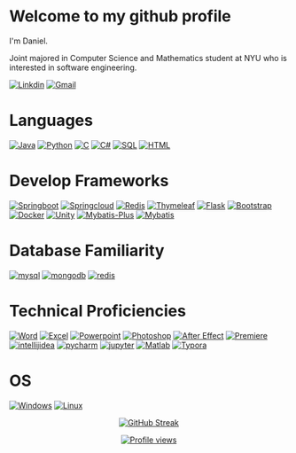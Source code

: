 # Welcome to my github profile

I'm Daniel.

Joint majored in Computer Science and Mathematics student at NYU who is interested in software engineering.

[![Linkdin](https://img.shields.io/badge/Linkdin-blue?style=for-the-badge&logo=linkedin)](https://www.linkedin.com/in/yiming-chen-b8447122a/) [![Gmail](https://img.shields.io/badge/Gmail-D14836?style=for-the-badge&logo=gmail&logoColor=white)](mailto:danielatlas3455@gmail.com)

# Languages

[![Java](https://img.shields.io/badge/java-black?style=for-the-badge&logo=openjdk)](https://github.com/Spectraorder) [![Python](https://img.shields.io/badge/python-black?style=for-the-badge&logo=python)](https://github.com/Spectraorder) [![C](https://img.shields.io/badge/c-black?style=for-the-badge&logo=c)](https://github.com/Spectraorder) [![C#](https://img.shields.io/badge/C%23-black?style=for-the-badge&logo=csharp)](https://github.com/Spectraorder) [![SQL](https://img.shields.io/badge/sql-black?style=for-the-badge&logo=mysql)](https://github.com/Spectraorder) [![HTML](https://img.shields.io/badge/html-black?style=for-the-badge&logo=html5)](https://github.com/Spectraorder)

# Develop Frameworks
[![Springboot](https://img.shields.io/badge/springboot-black?style=for-the-badge&logo=springboot)](https://github.com/Spectraorder) [![Springcloud](https://img.shields.io/badge/springcloud-black?style=for-the-badge&logo=spring)](https://github.com/Spectraorder) [![Redis](https://img.shields.io/badge/redis-black?style=for-the-badge&logo=redis)](https://github.com/Spectraorder) [![Thymeleaf](https://img.shields.io/badge/thymeleaf-black?style=for-the-badge&logo=thymeleaf)](https://github.com/Spectraorder) [![Flask](https://img.shields.io/badge/flask-black?style=for-the-badge&logo=flask)](https://github.com/Spectraorder) [![Bootstrap](https://img.shields.io/badge/bootstrap-black?style=for-the-badge&logo=bootstrap)](https://github.com/Spectraorder) [![Docker](https://img.shields.io/badge/docker-black?style=for-the-badge&logo=docker)](https://github.com/Spectraorder) [![Unity](https://img.shields.io/badge/unity-black?style=for-the-badge&logo=unity)](https://github.com/Spectraorder) [![Mybatis-Plus](https://img.shields.io/badge/mybatis%20plus-black?style=for-the-badge)](https://github.com/Spectraorder) [![Mybatis](https://img.shields.io/badge/mybatis-black?style=for-the-badge)](https://github.com/Spectraorder)

# Database Familiarity

[![mysql](https://img.shields.io/badge/mysql-black?style=for-the-badge&logo=mysql)](https://github.com/Spectraorder) [![mongodb](https://img.shields.io/badge/mongodb-black?style=for-the-badge&logo=mongodb)](https://github.com/Spectraorder) [![redis](https://img.shields.io/badge/redis-black?style=for-the-badge&logo=redis)](https://github.com/Spectraorder)

# Technical Proficiencies

[![Word](https://img.shields.io/badge/word-blue?style=for-the-badge&logo=microsoftword)](https://github.com/Spectraorder) [![Excel](https://img.shields.io/badge/excel-darkgreen?style=for-the-badge&logo=microsoftexcel)](https://github.com/Spectraorder) [![Powerpoint](https://img.shields.io/badge/powerpoint-red?style=for-the-badge&logo=microsoftpowerpoint)](https://github.com/Spectraorder) [![Photoshop](https://img.shields.io/badge/photoshop-darkblue?style=for-the-badge&logo=adobephotoshop)](https://github.com/Spectraorder) [![After Effect](https://img.shields.io/badge/after%20effects-blueviolet?style=for-the-badge&logo=adobeaftereffects)](https://github.com/Spectraorder) [![Premiere](https://img.shields.io/badge/premiere-blueviolet?style=for-the-badge&logo=adobepremierepro)](https://github.com/Spectraorder) [![intellijidea](https://img.shields.io/badge/intellijidea-black?style=for-the-badge&logo=intellijidea)](https://github.com/Spectraorder) [![pycharm](https://img.shields.io/badge/pycharm-black?style=for-the-badge&logo=pycharm)](https://github.com/Spectraorder) [![jupyter](https://img.shields.io/badge/jupyter-black?style=for-the-badge&logo=jupyter)](https://github.com/Spectraorder) [![Matlab](https://img.shields.io/badge/matlab-blue?style=for-the-badge)](https://github.com/Spectraorder) [![Typora](https://img.shields.io/badge/typora-grey?style=for-the-badge)](https://github.com/Spectraorder)

# OS

[![Windows](https://img.shields.io/badge/Windows-black?style=for-the-badge&logo=Windows)](https://github.com/Spectraorder) [![Linux](https://img.shields.io/badge/linux-black?style=for-the-badge&logo=Linux)](https://github.com/Spectraorder)

<p align="center">
  <a href="https://github.com/Spectraorder"><img src="https://streak-stats.demolab.com?user=Spectraorder&theme=gruvbox-duo&hide_border=true&border_radius=5&card_width=800&type=png" alt="GitHub Streak" /></a>
</p>

<p align="center">   <a href="https://github.com/Spectraorder">     <img src="https://komarev.com/ghpvc/?username=Spectraorder" alt="Profile views">   </a> </p>
